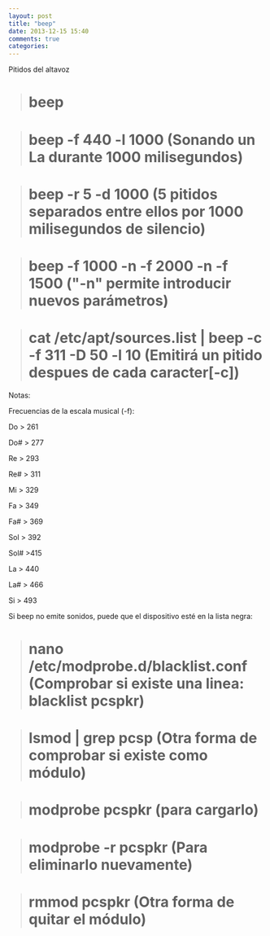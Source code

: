 ```yaml
---
layout: post
title: "beep"
date: 2013-12-15 15:40
comments: true
categories: 
---
```

Pitidos del altavoz

># beep

># beep -f 440 -l 1000 (Sonando un La durante 1000 milisegundos)

># beep -r 5 -d 1000 (5 pitidos separados entre ellos por 1000 milisegundos de silencio)

># beep -f 1000 -n -f 2000 -n -f 1500 ("-n" permite introducir nuevos parámetros)

># cat /etc/apt/sources.list | beep -c -f 311 -D 50 -l 10  (Emitirá un pitido despues de cada caracter[-c])

Notas:

Frecuencias de la escala musical (-f):

Do > 261

Do# > 277

Re > 293

Re# > 311

Mi > 329

Fa > 349

Fa# > 369

Sol > 392

Sol# >415

La > 440

La# > 466

Si > 493

Si beep no emite sonidos, puede que el dispositivo esté en la lista negra:

># nano /etc/modprobe.d/blacklist.conf (Comprobar si existe una linea: blacklist pcspkr)

># lsmod | grep pcsp  (Otra forma de comprobar si existe como módulo)

># modprobe pcspkr  (para cargarlo)

># modprobe -r pcspkr  (Para eliminarlo nuevamente)

># rmmod pcspkr  (Otra forma de quitar el módulo)

